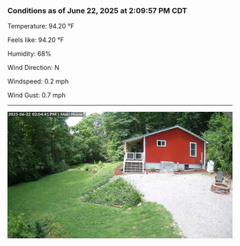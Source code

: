### Conditions as of June 22, 2025 at 2:09:57 PM CDT 

Temperature: 94.20 &deg;F

Feels like: 94.20 &deg;F

Humidity: 68%

Wind Direction: N

Windspeed: 0.2 mph

Wind Gust: 0.7 mph

---

<img src="./images/latest.jpeg"/>

